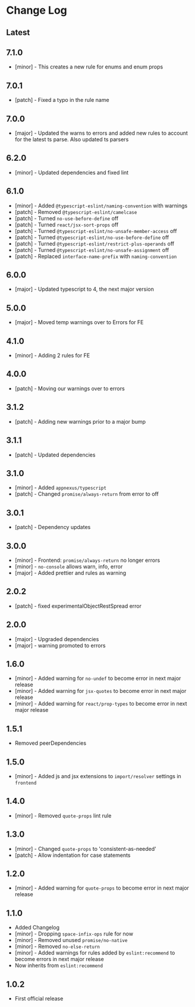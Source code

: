 # Change Log

## Latest

## 7.1.0
- [minor] - This creates a new rule for enums and enum props

## 7.0.1
- [patch] - Fixed a typo in the rule name

## 7.0.0
- [major] - Updated the warns to errors and added new rules to account for the latest ts parse. Also updated ts parsers

## 6.2.0

- [minor] - Updated dependencies and fixed lint

## 6.1.0

- [minor] - Added `@typescript-eslint/naming-convention` with warnings
- [patch] - Removed `@typescript-eslint/camelcase`
- [patch] - Turned `no-use-before-define` off
- [patch] - Turned `react/jsx-sort-props` off
- [patch] - Turned `@typescript-eslint/no-unsafe-member-access` off
- [patch] - Turned `@typescript-eslint/no-use-before-define` off
- [patch] - Turned `@typescript-eslint/restrict-plus-operands` off
- [patch] - Turned `@typescript-eslint/no-unsafe-assignment` off
- [patch] - Replaced `interface-name-prefix` with `naming-convention`

## 6.0.0

- [major] - Updated typescript to 4, the next major version

## 5.0.0

- [major] - Moved temp warnings over to Errors for FE

## 4.1.0

- [minor] - Adding 2 rules for FE

## 4.0.0

- [patch] - Moving our warnings over to errors

## 3.1.2

- [patch] - Adding new warnings prior to a major bump

## 3.1.1

- [patch] - Updated dependencies

## 3.1.0

- [minor] - Added `appnexus/typescript`
- [patch] - Changed `promise/always-return` from error to off

## 3.0.1

- [patch] - Dependency updates

## 3.0.0

- [minor] - Frontend: `promise/always-return` no longer errors
- [minor] - `no-console` allows warn, info, error
- [major] - Added prettier and rules as warning

## 2.0.2

- [patch] - fixed experimentalObjectRestSpread error

## 2.0.0

- [major] - Upgraded dependencies
- [major] - warning promoted to errors

## 1.6.0

- [minor] - Added warning for `no-undef` to become error in next major release
- [minor] - Added warning for `jsx-quotes` to become error in next major release
- [minor] - Added warning for `react/prop-types` to become error in next major release

## 1.5.1

- Removed peerDependencies

## 1.5.0

- [minor] - Added js and jsx extensions to `import/resolver` settings in `frontend`

## 1.4.0

- [minor] - Removed `quote-props` lint rule

## 1.3.0

- [minor] - Changed `quote-props` to 'consistent-as-needed'
- [patch] - Allow indentation for case statements

## 1.2.0

- [minor] - Added warning for `quote-props` to become error in next major release

## 1.1.0

- Added Changelog
- [minor] - Dropping `space-infix-ops` rule for now
- [minor] - Removed unused `promise/no-native`
- [minor] - Removed `no-else-return`
- [minor] - Added warnings for rules added by `eslint:recommend` to become errors in next major release
- Now inherits from `eslint:recommend`

## 1.0.2

- First official release
